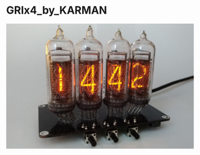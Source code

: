 # GRIx4_by_KARMAN
![PHOTO](https://github.com/AlexGyver/GRIx4_by_KARMAN/blob/master/Photo/Photo4.jpg)
## 